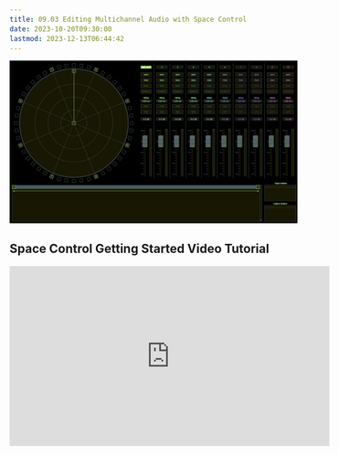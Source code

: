 ```yaml
---
title: 09.03 Editing Multichannel Audio with Space Control
date: 2023-10-20T09:30:00
lastmod: 2023-12-13T06:44:42
---
```


[![Space Control Multi Channel Audio Editing](./attachments/20231020-space-control-multichannel-audio-editing-interface.jpg)](./attachments/20231020-space-control-multichannel-audio-editing-interface.jpg)

## Space Control Getting Started Video Tutorial

<div class="video-grid">

<div class="iframe-16-9-container">
<iframe class="youTubeIframe" width="560" height="315" src="https://www.youtube.com/embed/hYJ57K_lLjA?si=1ATGSIhAyAXlmHlQ" title="YouTube video player" frameborder="0" allow="accelerometer; autoplay; clipboard-write; encrypted-media; gyroscope; picture-in-picture; web-share" allowfullscreen></iframe>
</div>
</div>
